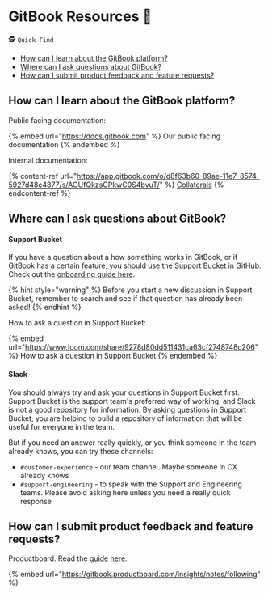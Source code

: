 # GitBook Resources 📘

🕵️ `Quick Find`&#x20;

* [How can I learn about the GitBook platform?](gitbook-resources.md#how-can-i-learn-about-the-gitbook-platform)
* [Where can I ask questions about GitBook?](gitbook-resources.md#where-can-i-ask-questions-about-gitbook)
* [How can I submit product feedback and feature requests?](gitbook-resources.md#how-can-i-submit-product-feedback-and-feature-requests)

## How can I learn about the GitBook platform?

Public facing documentation:

{% embed url="https://docs.gitbook.com" %}
Our public facing documentation
{% endembed %}

Internal documentation:

{% content-ref url="https://app.gitbook.com/o/d8f63b60-89ae-11e7-8574-5927d48c4877/s/AOUfQkzsCPkwC0S4bvuT/" %}
[Collaterals](https://app.gitbook.com/o/d8f63b60-89ae-11e7-8574-5927d48c4877/s/AOUfQkzsCPkwC0S4bvuT/)
{% endcontent-ref %}

## Where can I ask questions about GitBook?

#### Support Bucket

If you have a question about a how something works in GitBook, or if GitBook has a certain feature, you should use the [Support Bucket in GitHub](https://github.com/GitbookIO/support-bucket/discussions). Check out the [onboarding guide here](https://app.gitbook.com/s/-MMfZKNoA5f8Z7rvVL1K/processes/support-bucket/support-bucket-onboarding).

{% hint style="warning" %}
Before you start a new discussion in Support Bucket, remember to search and see if that question has already been asked!
{% endhint %}

How to ask a question in Support Bucket:

{% embed url="https://www.loom.com/share/9278d80dd511431ca63cf2748748c206" %}
How to ask a question in Support Bucket
{% endembed %}

#### Slack

You should always try and ask your questions in Support Bucket first. Support Bucket is the support team's preferred way of working, and Slack is not a good repository for information. By asking questions in Support Bucket, you are helping to build a repository of information that will be useful for everyone in the team.&#x20;

But if you need an answer really quickly, or you think someone in the team already knows, you can try these channels:

* `#customer-experience` - our team channel. Maybe someone in CX already knows
* `#support-engineering` - to speak with the Support and Engineering teams. Please avoid asking here unless you need a really quick response



## How can I submit product feedback and feature requests?

Productboard. Read the [guide here](https://app.gitbook.com/s/yIrgHZ43ZsvtOw7uAQIh/getting-started/contributing-and-collaborating/providing-insight-and-ideas).

{% embed url="https://gitbook.productboard.com/insights/notes/following" %}



